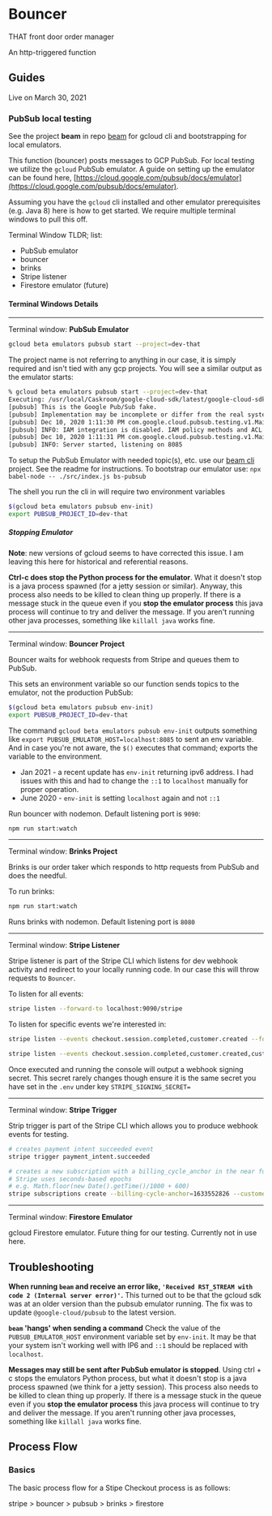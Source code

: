 # Bouncer

THAT front door order manager

An http-triggered function

## Guides

Live on March 30, 2021

### PubSub local testing

See the project **beam** in repo [beam](https://github.com/thatconference/beam) for gcloud cli and bootstrapping for local emulators.

This function (bouncer) posts messages to GCP PubSub. For local testing we utilize the `gcloud` PubSub emulator. A guide on setting up the emulator can be found here, [https://cloud.google.com/pubsub/docs/emulator](https://cloud.google.com/pubsub/docs/emulator).

Assuming you have the `gcloud` cli installed and other emulator prerequisites (e.g. Java 8) here is how to get started. We require multiple terminal windows to pull this off.

Terminal Window TLDR; list:

- PubSub emulator
- bouncer
- brinks
- Stripe listener
- Firestore emulator (future)

#### Terminal Windows Details

---

Terminal window: **PubSub Emulator**

```sh
gcloud beta emulators pubsub start --project=dev-that
```

The project name is not referring to anything in our case, it is simply required and isn't tied with any gcp projects. You will see a similar output as the emulator starts:

```sh
% gcloud beta emulators pubsub start --project=dev-that
Executing: /usr/local/Caskroom/google-cloud-sdk/latest/google-cloud-sdk/platform/pubsub-emulator/bin/cloud-pubsub-emulator --host=localhost --port=8085
[pubsub] This is the Google Pub/Sub fake.
[pubsub] Implementation may be incomplete or differ from the real system.
[pubsub] Dec 10, 2020 1:11:30 PM com.google.cloud.pubsub.testing.v1.Main main
[pubsub] INFO: IAM integration is disabled. IAM policy methods and ACL checks are not supported
[pubsub] Dec 10, 2020 1:11:31 PM com.google.cloud.pubsub.testing.v1.Main main
[pubsub] INFO: Server started, listening on 8085
```

To setup the PubSub Emulator with needed topic(s), etc. use our [beam cli](https://github.com/ThatConference/beam) project. See the readme for instructions. To bootstrap our emulator use: `npx babel-node -- ./src/index.js bs-pubsub`

The shell you run the cli in will require two environment variables

```sh
$(gcloud beta emulators pubsub env-init)
export PUBSUB_PROJECT_ID=dev-that
```

##### Stopping Emulator

**Note**: new versions of gcloud seems to have corrected this issue. I am leaving this here for historical and referential reasons.

**Ctrl-c does stop the Python process for the emulator**. What it doesn't stop is a java process spawned (for a jetty session or similar). Anyway, this process also needs to be killed to clean thing up properly. If there is a message stuck in the queue even if you **stop the emulator process** this java process will continue to try and deliver the message. If you aren't running other java processes, something like `killall java` works fine.

---

Terminal window: **Bouncer Project**

Bouncer waits for webhook requests from Stripe and queues them to PubSub.

This sets an environment variable so our function sends topics to the emulator, not the production PubSub:

```sh
$(gcloud beta emulators pubsub env-init)
export PUBSUB_PROJECT_ID=dev-that
```

The command `gcloud beta emulators pubsub env-init` outputs something like `export PUBSUB_EMULATOR_HOST=localhost:8085` to sent an env variable. And in case you're not aware, the `$()` executes that command; exports the variable to the environment.

- Jan 2021 - a recent update has `env-init` returning ipv6 address. I had issues with this and had to change the `::1` to `localhost` manually for proper operation.
- June 2020 - `env-init` is setting `localhost` again and not `::1`

Run bouncer with nodemon. Default listening port is `9090`:

```sh
npm run start:watch
```

---

Terminal window: **Brinks Project**

Brinks is our order taker which responds to http requests from PubSub and does the needful.

To run brinks:

```sh
npm run start:watch
```

Runs brinks with nodemon. Default listening port is `8080`

---

Terminal window: **Stripe Listener**

Stripe listener is part of the Stripe CLI which listens for dev webhook activity and redirect to your locally running code. In our case this will throw requests to `Bouncer`.

To listen for all events:

```sh
stripe listen --forward-to localhost:9090/stripe
```

To listen for specific events we're interested in:

```sh
stripe listen --events checkout.session.completed,customer.created --forward-to localhost:9090/stripe

stripe listen --events checkout.session.completed,customer.created,customer.subscription.updated,invoice.paid --forward-to localhost:9090/stripe
```

Once executed and running the console will output a webhook signing secret. This secret rarely changes though ensure it is the same secret you have set in the `.env` under key `STRIPE_SIGNING_SECRET=`

---

Terminal window: **Stripe Trigger**

Strip trigger is part of the Stripe CLI which allows you to produce webhook events for testing.

```sh
# creates payment intent succeeded event
stripe trigger payment_intent.succeeded

# creates a new subscription with a billing_cycle_anchor in the near future.
# Stripe uses seconds-based epochs
# e.g. Math.floor(new Date().getTime()/1000 + 600)
stripe subscriptions create --billing-cycle-anchor=1633552826 --customer=cus_IvK5z7dZ3LWghC -d "items[0][price]=price_1IJTWcBvVBgmhQW4XjOqTsDC"
```

---

Terminal window: **Firestore Emulator**

gcloud Firestore emulator. Future thing for our testing. Currently not in use here.

## Troubleshooting

**When running `beam` and receive an error like, `'Received RST_STREAM with code 2 (Internal server error)'`.** This turned out to be that the gcloud sdk was at an older version than the pubsub emulator running. The fix was to update `@google-cloud/pubsub` to the latest version.

**`beam` 'hangs' when sending a command** Check the value of the `PUBSUB_EMULATOR_HOST` environment variable set by `env-init`. It may be that your system isn't working well with IP6 and `::1` should be replaced with `localhost`.

**Messages may still be sent after PubSub emulator is stopped**. Using ctrl + c stops the emulators Python process, but what it doesn't stop is a java process spawned (we think for a jetty session). This process also needs to be killed to clean thing up properly. If there is a message stuck in the queue even if you **stop the emulator process** this java process will continue to try and deliver the message. If you aren't running other java processes, something like `killall java` works fine.

## Process Flow

### Basics

The basic process flow for a Stipe Checkout process is as follows:

stripe > bouncer > pubsub > brinks > firestore
